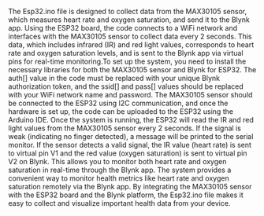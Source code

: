 The Esp32.ino file is designed to collect data from the MAX30105 sensor, which measures heart rate and oxygen saturation, and send it to the Blynk app. 
Using the ESP32 board, the code connects to a WiFi network and interfaces with the MAX30105 sensor to collect data every 2 seconds.
This data, which includes infrared (IR) and red light values, corresponds to heart rate and oxygen saturation levels, and is sent to the Blynk app via 
virtual pins for real-time monitoring.To set up the system, you need to install the necessary libraries for both the MAX30105 sensor and Blynk for ESP32. 
The auth[] value in the code must be replaced with your unique Blynk authorization token, and the ssid[] and pass[] values should be replaced with your WiFi network name and password. 
The MAX30105 sensor should be connected to the ESP32 using I2C communication, and once the hardware is set up, the code can be uploaded to the ESP32 using the Arduino IDE.
Once the system is running, the ESP32 will read the IR and red light values from the MAX30105 sensor every 2 seconds. If the signal is weak (indicating no finger detected),
a message will be printed to the serial monitor. If the sensor detects a valid signal, the IR value (heart rate) is sent to virtual pin V1 and the red value (oxygen saturation)
is sent to virtual pin V2 on Blynk. This allows you to monitor both heart rate and oxygen saturation in real-time through the Blynk app.
The system provides a convenient way to monitor health metrics like heart rate and oxygen saturation remotely via the Blynk app. 
By integrating the MAX30105 sensor with the ESP32 board and the Blynk platform, the Esp32.ino file makes it easy to collect and visualize important health data from your device.




